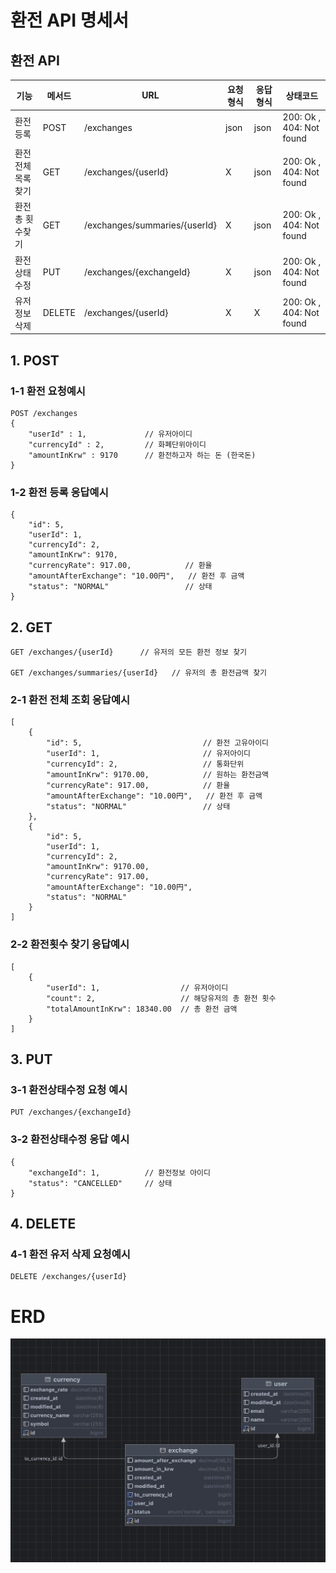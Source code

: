 # 환전 API 명세서

## 환전 API
| 기능     | 메서드    | URL                           | 요청형식 | 응답형식 | 상태코드      
|--------|--------|-------------------------------|----|------|-----------|
환전등록   | POST   | /exchanges                    | json | json | 200: Ok , 404: Not found
환전 전체목록 찾기 | GET    | /exchanges/{userId}           | X   | json | 200: Ok , 404: Not found
환전 총 횟수찾기 | GET    | /exchanges/summaries/{userId} | X   | json | 200: Ok , 404: Not found
환전상태 수정   | PUT    | /exchanges/{exchangeId}       | X | json | 200: Ok , 404: Not found
유저정보 삭제   | DELETE | /exchanges/{userId}           | X | X    | 200: Ok , 404: Not found


## 1. POST

### 1-1 환전 요청예시
```
POST /exchanges 
{
    "userId" : 1,             // 유저아이디
    "currencyId" : 2,         // 화폐단위아이디
    "amountInKrw" : 9170      // 환전하고자 하는 돈 (한국돈)
}
```
### 1-2 환전 등록 응답예시
```
{
    "id": 5,
    "userId": 1,
    "currencyId": 2,
    "amountInKrw": 9170,
    "currencyRate": 917.00,            // 환율
    "amountAfterExchange": "10.00円",   // 환전 후 금액
    "status": "NORMAL"                 // 상태
}
```

## 2. GET
```
GET /exchanges/{userId}      // 유저의 모든 환전 정보 찾기

GET /exchanges/summaries/{userId}   // 유저의 총 환전금액 찾기
```
### 2-1 환전 전체 조회 응답예시
```
[
    {
        "id": 5,                           // 환전 고유아이디
        "userId": 1,                       // 유저아이디
        "currencyId": 2,                   // 통화단위
        "amountInKrw": 9170.00,            // 원하는 환전금액
        "currencyRate": 917.00,            // 환율
        "amountAfterExchange": "10.00円",   // 환전 후 금액
        "status": "NORMAL"                 // 상태
    },
    {
        "id": 5,
        "userId": 1,
        "currencyId": 2,
        "amountInKrw": 9170.00,
        "currencyRate": 917.00,
        "amountAfterExchange": "10.00円",
        "status": "NORMAL"
    }
]
```
### 2-2 환전횟수 찾기 응답예시
```
[
    {
        "userId": 1,                  // 유저아이디
        "count": 2,                   // 해당유저의 총 환전 횟수
        "totalAmountInKrw": 18340.00  // 총 환전 금액
    }
]
```

## 3. PUT

### 3-1 환전상태수정 요청 예시
```
PUT /exchanges/{exchangeId}
```
### 3-2 환전상태수정 응답 예시
```
{
    "exchangeId": 1,          // 환전정보 아이디
    "status": "CANCELLED"     // 상태
}
```


## 4. DELETE
### 4-1 환전 유저 삭제 요청예시
```
DELETE /exchanges/{userId}
```

# ERD
![Exchange](images/ERD.png)
